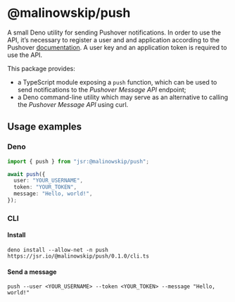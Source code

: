 # @malinowskip/push

A small Deno utility for sending Pushover notifications. In order to use the
API, it’s necessary to register a user and and application according to the
Pushover [documentation](https://pushover.net/api). A user key and an
application token is required to use the API.

This package provides:

- a TypeScript module exposing a `push` function, which can be used to send
  notifications to the _Pushover Message API_ endpoint;
- a Deno command-line utility which may serve as an alternative to calling the
  _Pushover Message API_ using curl.

## Usage examples

### Deno

```typescript
import { push } from "jsr:@malinowskip/push";

await push({
  user: "YOUR_USERNAME",
  token: "YOUR_TOKEN",
  message: "Hello, world!",
});
```

### CLI

#### Install

```shell
deno install --allow-net -n push https://jsr.io/@malinowskip/push/0.1.0/cli.ts
```

#### Send a message

```shell
push --user <YOUR_USERNAME> --token <YOUR_TOKEN> --message "Hello, world!"
```
